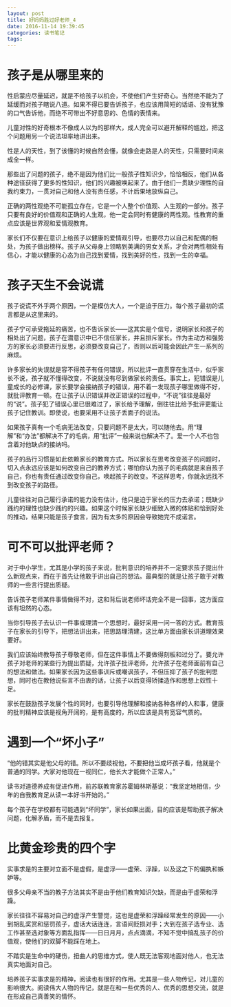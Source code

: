 ```yaml
---
layout: post
title: 好妈妈胜过好老师_4
date: 2016-11-14 19:39:45
categories: 读书笔记
tags: 
---
```


# 孩子是从哪里来的

性启蒙应尽量延迟，就是不给孩子以机会，不使他们产生好奇心。当然绝不能为了延缓而对孩子瞎说八道。如果不得已要告诉孩子，也应该用简短的话语、没有犹豫的口气告诉他，而绝不可带出不好意思的、色情的表情来。

儿童对性的好奇根本不像成人以为的那样大，成人完全可以避开解释的尴尬，把这个问题用另一个说法坦率地讲出来。

性是人的天性，到了该懂的时候自然会懂，就像会走路是人的天性，只需要时间来成全一样。

那些出了问题的孩子，绝不是因为他们比一般孩子性知识少，恰恰相反，他们从各种途径获得了更多的性知识，他们的兴趣被唤起来了。由于他们一贯缺少理性的自我约束力，一贯对自己和他人没有责任感，不计后果地放纵自己。

正确的两性观绝不可能孤立存在，它是一个人整个价值观、人生观的一部分。孩子只要有良好的价值观和正确的人生观，他一定会同时有健康的两性观。性教育的重点应该是世界观和爱情观教育。

家长们不仅要在意识上给孩子以健康的爱情观引导，也要尽力以自己和配偶的相处，为孩子做出榜样。孩子从父母身上领略到美满的男女关系，才会对两性相处有信心，才能以健康的心态为自己找到爱情，找到美好的性，找到一生的幸福。

# 孩子天生不会说谎

孩子说谎不外乎两个原因，一个是模仿大人，一个是迫于压力。每个孩子最初的谎言都是从这里来的。

孩子宁可承受拖延的痛苦，也不告诉家长——这其实是个信号，说明家长和孩子的相处出了问题，孩子在潜意识中已不信任家长，并且排斥家长。作为主动方和强势方的家长必须要进行反思，必须要改变自己了，否则以后可能会因此产生一系列的麻烦。

许多家长的失误就是容不得孩子有任何错误，所以批评一直贯穿在生活中，似乎家长不说，孩子就不懂得改变，不说就没有尽到做家长的责任。事实上，犯错误是儿童成长的必修课，家长要学会接纳孩子的错误，用不着一发现孩子哪里做得不好，就批评教育一顿。在让孩子认识错误并改正错误的过程中，“不说”往往是最好的“说”。孩子犯了错误心里已很难过了，家长给予理解，倒往往比给予批评更能让孩子记住教训。即使说，也要采用不让孩子丢面子的说法。

如果孩子真有一个毛病无法改变，只要问题不是太大，可以随他去。用“理解”和“办法”都解决不了的毛病，用“批评”一般来说也解决不了。爱一个人不也包含着对他缺点的接纳吗。

孩子的品行习惯是如此依赖家长的教育方式。所以家长在思考改变孩子的问题时，切入点永远应该是如何改变自己的教养方式；哪怕你认为孩子的毛病就是来自孩子自己，你也有责任通过改变你自己，唤起孩子的改变。不这样思考，你就永远找不到改变孩子的路径。

儿童往往对自己履行承诺的能力没有估计，他只是迫于家长的压力去承诺；既缺少践约的理性也缺少践约的兴趣。如果这个时候家长缺少细致入微的体贴和恰到好处的推动，结果只能是孩子食言，因为有太多的原因会导致她完不成诺言。

# 可不可以批评老师？

对于中小学生，尤其是小学的孩子来说，批判意识的培养并不一定要求孩子提出什么新观点来，而在于首先让他敢于讲出自己的想法。最典型的就是让孩子敢于对教师的一些言行提出质疑。

告诉孩子老师某件事情做得不对，这和背后说老师坏话完全不是一回事，这方面应该有坦然的心态。

当你引导孩子去认识一件事或理清一个思想时，最好采用一问一答的方式。教育孩子在家长的引导下，把想法讲出来，把思路理清建，这比单方面由家长讲道理效果要好。

我们应该始终教导孩子尊敬老师，但在这件事情上不要做得刻板和过分了。要允许孩子对老师的某些行为提出质疑，允许孩子批评老师，允许孩子在老师面前有自己的想法和做法。如果家长因为这些事训斥或嘲讽孩子，不但压抑了孩子的批判思想，同时也在教他说些言不由衷的话，让孩子以后变得矫揉造作和思想上奴性十足。

家长在鼓励孩子发展个性的同时，也要引导他理解和接纳各种各样的人和事，健康的批判精神应该是视角开阔的，是有高度的，所以应该是具有宽容气质的。

# 遇到一个“坏小子”

“他的错其实是他父母的错。所以不要歧视他，不要把他当成坏孩子看，他就是个普通的同学。大家对他现在一视同仁，他长大才能做个正常人。”

读书对道德养成有促进作用，前苏联教育家苏霍姆林斯基说：“我坚定地相信，少年的自我教育足从读一本好书开始的。”

每个孩子在学校都有可能遇到“坏同学”，家长如果出面，目的应该是帮助孩子解决问题，化解矛盾，而不是去报复。

# 比黄金珍贵的四个字

实事求是的主要对立面不是虚假，是虚浮——虚荣、浮躁，以及这之下的偏执和嫉妒等。

很多父母亲不当的教子方法其实不是由于他们教育知识欠缺，而是由于虚荣和浮躁。

家长往往不容易对自己的虚浮产生警觉，这也是虚荣和浮躁经常发生的原因——小到胡乱奖赏和惩罚孩子，虚话大话连连，言语间贬损对手；大到在孩子选专业、选工作甚至选对象等方面乱指挥——日日月月，点点滴滴，不知不觉中搞乱孩子的价值观，使他们的双脚不能踩在地上。

不踏实是生命中的硬伤，扭曲人的思维方式，使人既无法客观地面对他人，也无法真实地面对自己。

培养孩子实事求是的精神，阅读也有很好的作用。尤其是一些人物传记，对儿童的影响很大。阅读伟大人物的传记，就是在和一些优秀的人、优秀的思想交流，就是在形成自己真善笑的情怀。